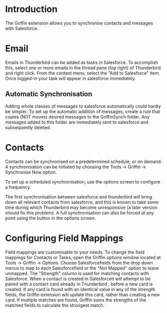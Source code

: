 # Introduction #

The Griffin extension allows you to synchronise contacts and messages with Salesforce.

# Email #

Emails in Thunderbird can be added as tasks in Salesforce. To accomplish this, select one or more emails in the thread pane (top right) of Thunderbird and right click. From the context menu, select the "Add to Salesforce" item. Once logged-in your task will appear in salesforce immediately.

## Automatic Synchronisation ##

Adding whole classes of messages to salesforce automatically could hardly be simpler. To set up the automatic addition of messages, create a rule that copies (NOT moves) desired messages to the GriffinSynch folder. Any messages added to this folder are immediately sent to salesforce and subsequently deleted.

# Contacts #

Contacts can be synchronised on a predetermined schedule, or on demand. A synchronisation can be initiated by choosing the Tools -> Griffin -> Synchronise Now option.

To set up a scheduled synchronisation, use the options screen to configure a frequency.

The first synchronisation between salesforce and thunderbird will bring down all relevant contacts from salesforce, and this is known to take some time during which Thunderbird may become unresponsive (a later version should fix this problem). A full synchronisation can also be forced at any point using the button in the options screen.

# Configuring Field Mappings #

Field mappings are customisable to your needs. To change the field mappings for Contacts or Tasks, open the Griffin options window located at Tools -> Griffin -> Options. Choose Salesforcefields from the drop down menus to map to each Salesforcefield or the "Not Mapped" option to leave unmapped. The "Strength" column is used for matching contacts with Salesforce. When a contact is created in Salesforceit will attempt to be paired with a contact card already in Thunderbird , before a new card is created. If any card is found with an identical value in any of the strength fields, the Griffin extension will update this card, rather than creating a new card. If multiple matches are found, Griffin sums the strengths of the matched fields to calculate the strongest match.